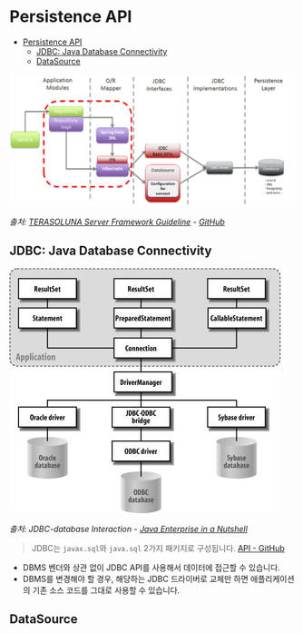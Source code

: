 # Persistence API

- [Persistence API](#persistence-api)
  - [JDBC: Java Database Connectivity](#jdbc-java-database-connectivity)
  - [DataSource](#datasource)

![dataaccess-jpa.png](images/dataaccess-jpa.png)

_출처: [TERASOLUNA Server Framework Guideline](https://terasolunaorg.github.io/guideline/5.1.1.RELEASE/en/ArchitectureInDetail/DataAccessJpa.html) - [GitHub](https://github.com/terasolunaorg/terasolunaorg.github.com)_

## JDBC: Java Database Connectivity

![jdbc-db-interaction.jpg](images/jdbc-db-interaction.jpg)

_출처: JDBC-database Interaction - [Java Enterprise in a Nutshell](https://flylib.com/books/en/2.177.1.75/1/)_

> JDBC는 `javax.sql`와 `java.sql` 2가지 패키지로 구성됩니다.
> [API - GitHub](https://github.com/openjdk/jdk/tree/master/src/java.sql/share/classes)

- DBMS 벤더와 상관 없이 JDBC API를 사용해서 데이터에 접근할 수 있습니다.
- DBMS를 변경해야 할 경우, 해당하는 JDBC 드라이버로 교체만 하면 애플리케이션의 기존 소스 코드를 그대로 사용할 수 있습니다.

## DataSource
